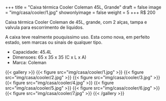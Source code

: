 +++
title = "Caixa térmica Cooler Coleman 45L, Grande"
draft = false
image = "img/casa/cooler/1.jpg"
showonlyimage = false
weight = 5
+++
<span class="price">R$ 200</span>

<!--more-->

Caixa térmica Cooler Coleman de 45L, grande, com 2 alças, tampa e valvula para escorrimento de liquidos.

A caixa teve realmente pouquissimo uso. Esta como nova, em perfeito estado, sem marcas ou sinais de qualquer tipo.

- Capacidade: 45.4L
- Dimensoes: 65 x 35 x 35 (C x L x A)
- Marca: Coleman

{{< gallery >}}
{{< figure src="img/casa/cooler/1.jpg" >}}
{{< figure src="img/casa/cooler/2.jpg" >}}
{{< figure src="img/casa/cooler/3.jpg" >}}
{{< figure src="img/casa/cooler/4.jpg" >}}
{{< figure src="img/casa/cooler/5.jpg" >}}
{{< figure src="img/casa/cooler/6.jpg" >}}
{{< figure src="img/casa/cooler/7.jpg" >}}
{{< /gallery >}}
